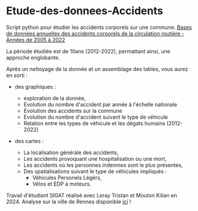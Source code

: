 # Etude-des-donnees-Accidents
Script python pour étudier les accidents corporels sur une commune. [Bases de données annuelles des accidents corporels de la circulation routière - Années de 2005 à 2022](https://www.data.gouv.fr/fr/datasets/bases-de-donnees-annuelles-des-accidents-corporels-de-la-circulation-routiere-annees-de-2005-a-2022/)

La période étudiée est de 10ans (2012-2022), permattant ainsi, une approche englobante.    

Après un nettoyage de la donnée et un assemblage des tables, vous aurez en sorti :
- des graphiques :
  - exploration de la donnée,
  - Evolution du nombre d'accident par année à l'échelle nationale
  - Evolution des accidents sur la commune
  - Evolution du nombre d'accident suivant le type de véhicule
  - Relation entre les types de véhicule et les dégats humains (2012-2022)
  
- des cartes :
  - La localisation générale des accidents,
  - Les accidents provoquant une hospitalisation ou une mort,
  - Les accidents où les personnes indemnes sont le plus présentes,
  - Des spatialisations suivant le type de véhicules impliqués :
    - Véhicules Personels Légérs,
    - Vélos et EDP à moteurs.
    
Travail d'étudiant SIGAT réalisé avec Leray Tristan et Mouton Kilian en 2024.
Analyse sur la ville de Rennes disponible [ici](https://pbsnrd.github.io/projet_site_web/pages/Projet-etudiant/automatisation.html) ! 
